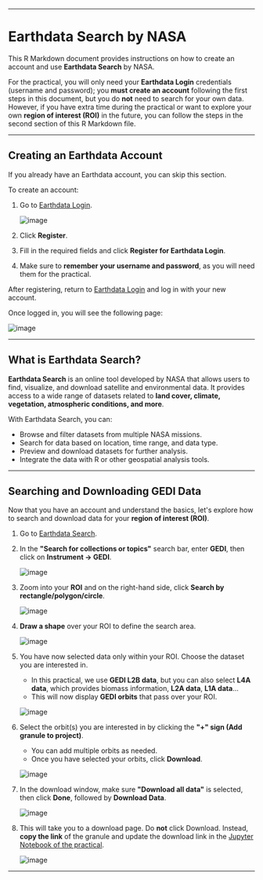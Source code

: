 
---

# Earthdata Search by NASA

This R Markdown document provides instructions on how to create an account and use **Earthdata Search** by NASA. 

For the practical, you will only need your **Earthdata Login** credentials (username and password); you **must create an account** following the first steps in this document, but you do **not** need to search for your own data. However, if you have extra time during the practical or want to explore your own **region of interest (ROI)** in the future, you can follow the steps in the second section of this R Markdown file.

---

## Creating an Earthdata Account

If you already have an Earthdata account, you can skip this section.

To create an account:  

1. Go to [Earthdata Login](https://urs.earthdata.nasa.gov/).


   ![image](https://github.com/user-attachments/assets/90504e32-5be3-42d3-806e-1c788a8e31f2)  

2. Click **Register**.  
3. Fill in the required fields and click **Register for Earthdata Login**.  
4. Make sure to **remember your username and password**, as you will need them for the practical.

After registering, return to [Earthdata Login](https://urs.earthdata.nasa.gov/) and log in with your new account.

Once logged in, you will see the following page:


![image](https://github.com/user-attachments/assets/dab757f9-84ed-4f81-b8f5-c86b15715109)

---

## What is Earthdata Search?

**Earthdata Search** is an online tool developed by NASA that allows users to find, visualize, and download satellite and environmental data. It provides access to a wide range of datasets related to **land cover, climate, vegetation, atmospheric conditions, and more**.  

With Earthdata Search, you can:
- Browse and filter datasets from multiple NASA missions.
- Search for data based on location, time range, and data type.
- Preview and download datasets for further analysis.
- Integrate the data with R or other geospatial analysis tools.

---

## Searching and Downloading GEDI Data

Now that you have an account and understand the basics, let's explore how to search and download data for your **region of interest (ROI)**.

1. Go to [Earthdata Search](https://search.earthdata.nasa.gov/).  
2. In the **"Search for collections or topics"** search bar, enter **GEDI**, then click on **Instrument → GEDI**.


   ![image](https://github.com/user-attachments/assets/28933ca6-1fee-4a35-b332-2df897b7f26e)  

3. Zoom into your **ROI** and on the right-hand side, click **Search by rectangle/polygon/circle**.


   ![image](https://github.com/user-attachments/assets/b2bdad23-7431-46d2-b4b1-c62f42270a59)  

4. **Draw a shape** over your ROI to define the search area. 


   ![image](https://github.com/user-attachments/assets/a926ec47-9d51-4106-a1c9-d657a9b27a17)  

5. You have now selected data only within your ROI. Choose the dataset you are interested in.  
   - In this practical, we use **GEDI L2B data**, but you can also select **L4A data**, which provides biomass information, **L2A data**, **L1A data**...  
   - This will now display **GEDI orbits** that pass over your ROI.


   ![image](https://github.com/user-attachments/assets/b4a18a19-87d4-4c19-aec1-285f632c213d)  

6. Select the orbit(s) you are interested in by clicking the **"+" sign (Add granule to project)**.  
   - You can add multiple orbits as needed.  
   - Once you have selected your orbits, click **Download**.


   ![image](https://github.com/user-attachments/assets/5deb36a5-89f9-444e-94a2-937c0e51a1e0)  

7. In the download window, make sure **"Download all data"** is selected, then click **Done**, followed by **Download Data**.


   ![image](https://github.com/user-attachments/assets/76b0eaee-a681-4093-b9f4-05c372763a50)  

8. This will take you to a download page. Do **not** click Download. Instead, **copy the link** of the granule and update the download link in the [Jupyter Notebook of the practical](https://github.com/gdeslo/GEDI_course/blob/notebook/GEDI_OZ_L2B_V2.ipynb).


   ![image](https://github.com/user-attachments/assets/7352700b-04fa-468a-ae5f-ef5abdedfa96)  

---

